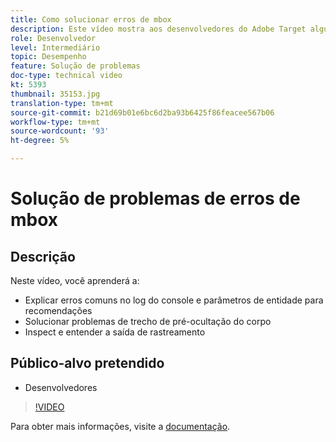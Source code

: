 ```yaml
---
title: Como solucionar erros de mbox
description: Este vídeo mostra aos desenvolvedores do Adobe Target alguns erros comuns de log do console e parâmetros de entidade para recomendações. Saiba como solucionar o problema de trecho de pré-ocultação do corpo e como inspecionar e entender a saída do rastreamento.
role: Desenvolvedor
level: Intermediário
topic: Desempenho
feature: Solução de problemas
doc-type: technical video
kt: 5393
thumbnail: 35153.jpg
translation-type: tm+mt
source-git-commit: b21d69b01e6bc6d2ba93b6425f86feacee567b06
workflow-type: tm+mt
source-wordcount: '93'
ht-degree: 5%

---
```



# Solução de problemas de erros de mbox

## Descrição

Neste vídeo, você aprenderá a:

* Explicar erros comuns no log do console e parâmetros de entidade para recomendações
* Solucionar problemas de trecho de pré-ocultação do corpo
* Inspect e entender a saída de rastreamento

## Público-alvo pretendido

* Desenvolvedores

>[!VIDEO](https://video.tv.adobe.com/v/35153/?quality=12)

Para obter mais informações, visite a [documentação](https://docs.adobe.com/content/help/en/target/using/troubleshoot/troubleshooting-target.html).
